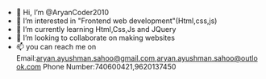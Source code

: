 - 👋 Hi, I’m @AryanCoder2010
- 👀 I’m interested in "Frontend web development"(Html,css,js) 
- 🌱 I’m currently learning Html,Css,Js and JQuery 
- 💞️ I’m looking to collaborate on making websites
- 📫 you can reach me on Email:aryan.ayushman.sahoo@gmail.com,aryan.ayushman.sahoo@outlook.com Phone Number:740600421,9620137450 

<!---
AryanCoder2010/AryanCoder2010 is a ✨ special ✨ repository because its `README.md` (this file) appears on your GitHub profile.
You can click the Preview link to take a look at your changes.
--->

